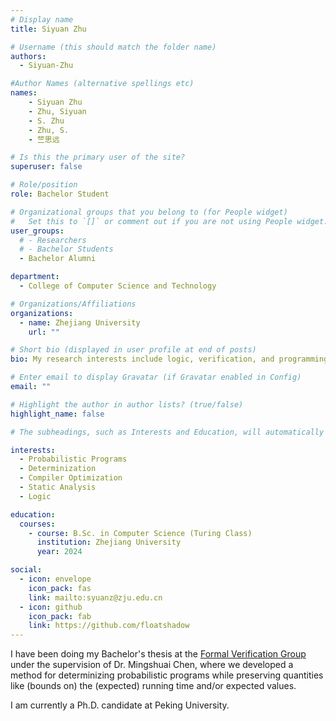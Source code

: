 ```yaml
---
# Display name
title: Siyuan Zhu

# Username (this should match the folder name)
authors:
  - Siyuan-Zhu

#Author Names (alternative spellings etc)
names:
    - Siyuan Zhu
    - Zhu, Siyuan
    - S. Zhu
    - Zhu, S.
    - 竺思远

# Is this the primary user of the site?
superuser: false

# Role/position
role: Bachelor Student

# Organizational groups that you belong to (for People widget)
#   Set this to `[]` or comment out if you are not using People widget.
user_groups:
  # - Researchers
  # - Bachelor Students
  - Bachelor Alumni

department:
  - College of Computer Science and Technology

# Organizations/Affiliations
organizations:
  - name: Zhejiang University
    url: ""

# Short bio (displayed in user profile at end of posts)
bio: My research interests include logic, verification, and programming theory.

# Enter email to display Gravatar (if Gravatar enabled in Config)
email: ""

# Highlight the author in author lists? (true/false)
highlight_name: false

# The subheadings, such as Interests and Education, will automatically translate depending on the language chosen in `config.yaml`. To customize the subheading text, see the Language page in the docs.

interests:
  - Probabilistic Programs
  - Determinization
  - Compiler Optimization
  - Static Analysis
  - Logic

education:
  courses:
    - course: B.Sc. in Computer Science (Turing Class)
      institution: Zhejiang University
      year: 2024

social:
  - icon: envelope
    icon_pack: fas
    link: mailto:syuanz@zju.edu.cn
  - icon: github
    icon_pack: fab
    link: https://github.com/floatshadow
---
```


I have been doing my Bachelor's thesis at the [Formal Verification Group](/) under the supervision of Dr. Mingshuai Chen, where we developed a method for determinizing probabilistic programs while preserving quantities like (bounds on) the (expected) running time and/or expected values.

I am currently a Ph.D. candidate at Peking University.
